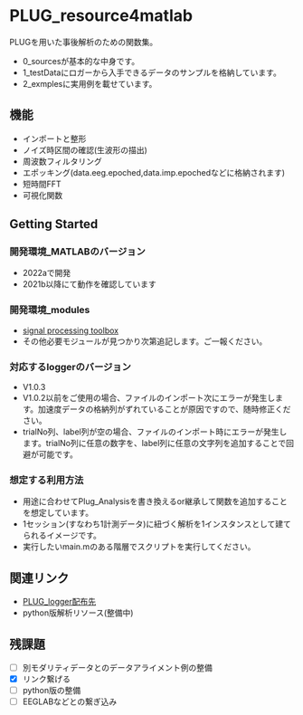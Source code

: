 # PLUG_resource4matlab
PLUGを用いた事後解析のための関数集。
- 0_sourcesが基本的な中身です。
- 1_testDataにロガーから入手できるデータのサンプルを格納しています。
- 2_exmplesに実用例を載せています。
## 機能
- インポートと整形
- ノイズ時区間の確認(生波形の描出)
- 周波数フィルタリング
- エポッキング(data.eeg.epoched,data.imp.epochedなどに格納されます)
- 短時間FFT
- 可視化関数
## Getting Started
### 開発環境_MATLABのバージョン
- 2022aで開発
- 2021b以降にて動作を確認しています
### 開発環境_modules
- [signal processing toolbox](https://jp.mathworks.com/products/signal.html)
- その他必要モジュールが見つかり次第追記します。ご一報ください。
### 対応するloggerのバージョン
- V1.0.3
- V1.0.2以前をご使用の場合、ファイルのインポート次にエラーが発生します。加速度データの格納列がずれていることが原因ですので、随時修正ください。
- trialNo列、label列が空の場合、ファイルのインポート時にエラーが発生します。trialNo列に任意の数字を、label列に任意の文字列を追加することで回避が可能です。
### 想定する利用方法
- 用途に合わせてPlug_Analysisを書き換えるor継承して関数を追加することを想定しています。
- 1セッション(すなわち1計測データ)に紐づく解析を1インスタンスとして建てられるイメージです。
- 実行したいmain.mのある階層でスクリプトを実行してください。

## 関連リンク
- [PLUG_logger配布先](https://drive.google.com/drive/folders/1Ubncn51XVxTQvzBBvWvCVQYMFGrulUmm)
- python版解析リソース(整備中)

## 残課題
- [ ] 別モダリティデータとのデータアライメント例の整備
- [x] リンク繋げる
- [ ] python版の整備
- [ ] EEGLABなどとの繋ぎ込み

